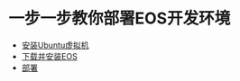 # 一步一步教你部署EOS开发环境

- [安装Ubuntu虚拟机](https://github.com/zhenggenwang/StepByStepInstallEOS/blob/master/Install%20Ubuntu.md)
- [下载并安装EOS](https://github.com/zhenggenwang/StepByStepInstallEOS/blob/master/Install%20EOS.md)
- [部署](https://github.com/zhenggenwang/StepByStepInstallEOS/blob/master/deploy%20EOS.md)
